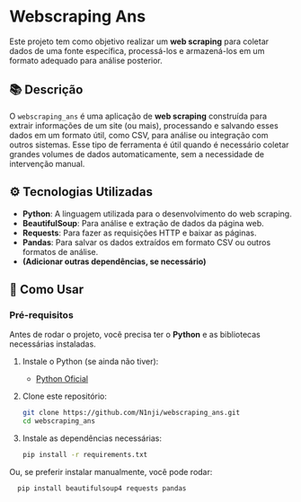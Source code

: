 # Webscraping Ans

Este projeto tem como objetivo realizar um **web scraping** para coletar dados de uma fonte específica, processá-los e armazená-los em um formato adequado para análise posterior.

## 📚 Descrição

O `webscraping_ans` é uma aplicação de **web scraping** construída para extrair informações de um site (ou mais), processando e salvando esses dados em um formato útil, como CSV, para análise ou integração com outros sistemas. Esse tipo de ferramenta é útil quando é necessário coletar grandes volumes de dados automaticamente, sem a necessidade de intervenção manual.

## ⚙️ Tecnologias Utilizadas

- **Python**: A linguagem utilizada para o desenvolvimento do web scraping.
- **BeautifulSoup**: Para análise e extração de dados da página web.
- **Requests**: Para fazer as requisições HTTP e baixar as páginas.
- **Pandas**: Para salvar os dados extraídos em formato CSV ou outros formatos de análise.
- **(Adicionar outras dependências, se necessário)**

## 🚀 Como Usar

### Pré-requisitos

Antes de rodar o projeto, você precisa ter o **Python** e as bibliotecas necessárias instaladas.

1. Instale o Python (se ainda não tiver):
   - [Python Oficial](https://www.python.org/downloads/)

2. Clone este repositório:

   ```bash
   git clone https://github.com/N1nji/webscraping_ans.git
   cd webscraping_ans

3. Instale as dependências necessárias:
   ```bash
   pip install -r requirements.txt

 Ou, se preferir instalar manualmente, você pode rodar:
  ```bash
    pip install beautifulsoup4 requests pandas

